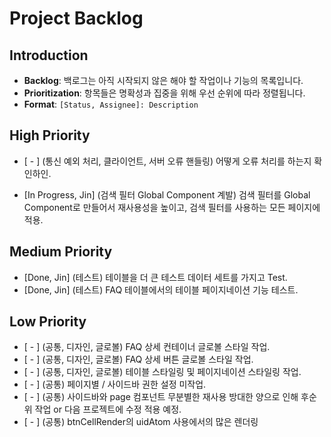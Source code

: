 # Project Backlog

## Introduction

- **Backlog**: 백로그는 아직 시작되지 않은 해야 할 작업이나 기능의 목록입니다.
- **Prioritization**: 항목들은 명확성과 집중을 위해 우선 순위에 따라 정렬됩니다.
- **Format**: `[Status, Assignee]: Description`

## High Priority

- [ - ] (통신 예외 처리, 클라이언트, 서버 오류 핸들링) 어떻게 오류 처리를 하는지 확인하인.

- [In Progress, Jin] (검색 필터 Global Component 계발) 검색 필터를 Global Component로 만들어서 재사용성을 높이고, 검색 필터를 사용하는 모든 페이지에 적용.

## Medium Priority

- [Done, Jin] (테스트) 테이블을 더 큰 테스트 데이터 세트를 가지고 Test.
- [Done, Jin] (테스트) FAQ 테이블에서의 테이블 페이지네이션 기능 테스트.

## Low Priority

- [ - ] (공통, 디자인, 글로볼) FAQ 상세 컨테이너 글로볼 스타일 작업.
- [ - ] (공통, 디자인, 글로볼) FAQ 상세 버튼 글로볼 스타일 작업.
- [ - ] (공통, 디자인, 글로볼) 테이블 스타일링 및 페이지네이션 스타일링 작업.
- [ - ] (공통) 페이지별 / 사이드바 권한 설정 미작업.
- [ - ] (공통) 사이드바와 page 컴포넌트 무분별한 재사용 방대한 양으로 인해 후순위 작업 or 다음 프로젝트에 수정 적용 예정.
- [ - ] (공통) btnCellRender의 uidAtom 사용에서의 많은 렌더링
